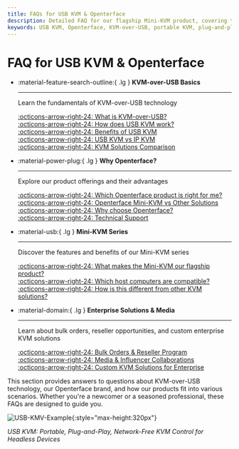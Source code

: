 ```yaml
---
title: FAQs for USB KVM & Openterface
description: Detailed FAQ for our flagship Mini-KVM product, covering technical specifications, usage guides, and troubleshooting tips.
keywords: USB KVM, Openterface, KVM-over-USB, portable KVM, plug-and-play KVM, network-free KVM, headless device control, IT solutions, troubleshooting, Openterface products
---
```


# FAQ for USB KVM & Openterface

<div class="grid cards" markdown>

-   :material-feature-search-outline:{ .lg } __KVM-over-USB Basics__

    ---

    Learn the fundamentals of KVM-over-USB technology

    [:octicons-arrow-right-24: What is KVM-over-USB?](/faq/usbkvm/kvm-over-usb#what-is-kvm-over-usb)  
    [:octicons-arrow-right-24: How does USB KVM work?](/faq/usbkvm/kvm-over-usb#how-usb-kvm-works)  
    [:octicons-arrow-right-24: Benefits of USB KVM](/faq/usbkvm/kvm-over-usb#why-usb-kvm)  
    [:octicons-arrow-right-24: USB KVM vs IP KVM](/faq/usbkvm/kvm-over-usb#usb-vs-ip)  
    [:octicons-arrow-right-24: KVM Solutions Comparison](/faq/usbkvm/kvm-over-usb#kvm-comparison)  

-   :material-power-plug:{ .lg } __Why Openterface?__

    ---

    Explore our product offerings and their advantages

    [:octicons-arrow-right-24: Which Openterface product is right for me?](/faq/usbkvm/openterface#choose-product)  
    [:octicons-arrow-right-24: Openterface Mini-KVM vs Other Solutions](/faq/usbkvm/openterface#minikvm-comparison)  
    [:octicons-arrow-right-24: Why choose Openterface?](/faq/usbkvm/openterface#why-openterface)  
    [:octicons-arrow-right-24: Technical Support](/faq/usbkvm/openterface#technical-support)  

-   :material-usb:{ .lg } __Mini-KVM Series__

    ---

    Discover the features and benefits of our Mini-KVM series  

    [:octicons-arrow-right-24: What makes the Mini-KVM our flagship product?](/faq/minikvm/op-minikvm#flagship-product)  
    [:octicons-arrow-right-24: Which host computers are compatible?](/faq/minikvm/op-minikvm#mini-kvm-host-compatibility)  
    [:octicons-arrow-right-24: How is this different from other KVM solutions?](/faq/minikvm/op-minikvm#mini-kvm-vs-other-kvms)

-   :material-domain:{ .lg } __Enterprise Solutions & Media__

    ---

    Learn about bulk orders, reseller opportunities, and custom enterprise KVM solutions  

    [:octicons-arrow-right-24: Bulk Orders & Reseller Program](/faq/business#bulk-order-reseller)  
    [:octicons-arrow-right-24: Media & Influencer Collaborations](/faq/business#media-collaboration)  
    [:octicons-arrow-right-24: Custom KVM Solutions for Enterprise](/faq/business#enterprise-kvm)  

</div>

This section provides answers to questions about KVM-over-USB technology, our Openterface brand, and how our products fit into various scenarios. Whether you're a newcomer or a seasoned professional, these FAQs are designed to guide you.

![USB-KMV-Example](/images/product/use-case-demo-industrial-pc.jpg){:style="max-height:320px"}

*USB KVM: Portable, Plug-and-Play, Network-Free KVM Control for Headless Devices*